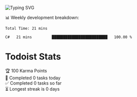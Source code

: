 ![Typing SVG](https://readme-typing-svg.herokuapp.com?font=&size=30&duration=7000&color=00F70E&background=FFFFFF00&center=true&vCenter=true&lines=Welcome+to+my+profile.)


:bar_chart:	Weekly development breakdown:
<!--START_SECTION:waka-->

```text
Total Time: 21 mins

C#   21 mins         █████████████████████████   100.00 %
```

<!--END_SECTION:waka-->

# Todoist Stats

<!-- TODO-IST:START -->
🏆  100 Karma Points           
🌸  Completed 0 tasks today           
✅  Completed 0 tasks so far           
⏳  Longest streak is 0 days
<!-- TODO-IST:END -->
